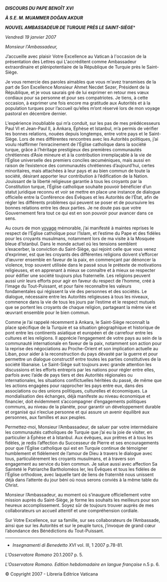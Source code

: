 ***DISCOURS DU PAPE BENOÎT XVI***

***À S.E. M. MUAMMER DOĞAN AKDUR***

***NOUVEL AMBASSADEUR DE TURQUIE PRÈS LE SAINT-SIÈGE****

*Vendredi 19 janvier 2007*

*Monsieur l'Ambassadeur,*

J’accueille avec plaisir Votre Excellence au Vatican à l'occasion de la présentation des Lettres qui L'accréditent comme Ambassadeur extraordinaire et plénipotentiaire de la République de Turquie près le Saint-Siège.

Je vous remercie des paroles aimables que vous m'avez transmises de la part de Son Excellence Monsieur Ahmet Necdet Sezer, Président de la République, et je vous saurais gré de lui exprimer en retour mes vœux cordiaux pour sa personne et pour ses compatriotes. Je tiens, à cette occasion, à exprimer une fois encore ma gratitude aux Autorités et à la population turques pour l’accueil qu’elles m’ont réservé lors de mon voyage pastoral en décembre dernier.

L’expérience inoubliable qui m’a conduit, sur les pas de mes prédécesseurs Paul VI et Jean-Paul II, à Ankara, Éphèse et Istanbul, m’a permis de vérifier les bonnes relations, nouées depuis longtemps, entre votre pays et le Saint-Siège. Lors de mes différentes rencontres avec les Autorités politiques, j’ai voulu réaffirmer l’enracinement de l’Église catholique dans la société turque, grâce à l’héritage prestigieux des premières communautés chrétiennes d’Asie mineure et à la contribution irremplaçable à la vie de l’Église universelle des premiers conciles œcuméniques, mais aussi en raison de l’existence des communautés chrétiennes d’aujourd’hui, certes minoritaires, mais attachées à leur pays et au bien commun de toute la société, désirant apporter leur contribution à l’édification de la Nation. Jouissant de la liberté religieuse garantie à tous les croyants par la Constitution turque, l’Église catholique souhaite pouvoir bénéficier d’un statut juridique reconnu et voir se mettre en place une instance de dialogue officielle entre la Conférence des Évêques et les Autorités de l’État, afin de régler les différents problèmes qui peuvent se poser et de poursuivre les bonnes relations entre les deux parties. Je ne doute pas que votre Gouvernement fera tout ce qui est en son pouvoir pour avancer dans ce sens.

Au cours de mon [voyage](/content/benedict-xvi/fr/travels/2006/index_turkey.html) mémorable, j’ai manifesté à maintes reprises le respect de l’Église catholique pour l’Islam, et l’estime du Pape et des fidèles pour les croyants musulmans, notamment lors de ma visite à la Mosquée bleue d’Istanbul. Dans le monde actuel où les tensions semblent s’exacerber, la conviction du Saint-Siège, qui rejoint celle que vous venez d’exprimer, est que les croyants des différentes religions doivent s’efforcer d’œuvrer ensemble en faveur de la paix, en commençant par dénoncer la violence, trop souvent utilisée dans le passé sous le prétexte de motivations religieuses, et en apprenant à mieux se connaître et à mieux se respecter pour édifier une société toujours plus fraternelle. Les religions peuvent aussi unir leurs efforts pour agir en faveur du respect de l’homme, créé à l’image du Tout-Puissant, et pour faire reconnaître les valeurs fondamentales qui régissent la vie des personnes et des sociétés. Le dialogue, nécessaire entre les Autorités religieuses à tous les niveaux, commence dans la vie de tous les jours par l’estime et le respect mutuels que se portent les croyants de chaque religion, partageant la même vie et œuvrant ensemble pour le bien commun.

Comme je l’ai rappelé récemment à Ankara, le Saint-Siège reconnaît la place spécifique de la Turquie et sa situation géographique et historique de pont entre les continents asiatique et européen et de carrefour entre les cultures et les religions. Il apprécie l’engagement de votre pays au sein de la communauté internationale en faveur de la paix, notamment son action pour la reprise des négociations au Proche-Orient et son implication actuelle au Liban, pour aider à la reconstruction du pays dévasté par la guerre et pour permettre un dialogue constructif entre toutes les parties constitutives de la société libanaise. Le Saint-Siège suit toujours avec grande attention les discussions et les efforts entrepris par les nations pour régler entre elles, parfois avec l’aide de pays tiers et des Autorités régionales ou internationales, les situations conflictuelles héritées du passé, de même que les actions engagées pour rapprocher les pays entre eux, dans des associations ou des unions politiques, culturelles et économiques. La mondialisation des échanges, déjà manifeste au niveau économique et financier, doit évidemment s’accompagner d’engagements politiques communs, au niveau de la planète, pour garantir un développement durable et organisé qui n’exclue personne et qui assure un avenir équilibré aux personnes, aux familles et aux peuples.

Permettez-moi, Monsieur l’Ambassadeur, de saluer par votre intermédiaire les communautés catholiques de Turquie que j’ai eu la joie de visiter, en particulier à Éphèse et à Istanbul. Aux évêques, aux prêtres et à tous les fidèles, je redis l’affection du Successeur de Pierre et ses encouragements pour que l’Église catholique qui est en Turquie continue de témoigner humblement et fidèlement de l’amour de Dieu à travers le dialogue avec tous, particulièrement les croyants musulmans, et à travers son engagement au service du bien commun. Je salue aussi avec affection Sa Sainteté le Patriarche Bartholoméos Ier, les Évêques et tous les fidèles de l’Église orthodoxe, avec laquelle tant de liens de fraternité nous unissent déjà dans l’attente du jour béni où nous serons conviés à la même table du Christ.

Monsieur l’Ambassadeur, au moment où s’inaugure officiellement votre mission auprès du Saint-Siège, je forme les souhaits les meilleurs pour son heureux accomplissement. Soyez sûr de toujours trouver auprès de mes collaborateurs un accueil attentif et une compréhension cordiale.

Sur Votre Excellence, sur sa famille, sur ses collaborateurs de l’Ambassade, ainsi que sur les Autorités et sur le peuple turcs, j’invoque de grand cœur l’abondance des Bénédictions du Tout-Puissant.

* * *

* *Insegnamenti di Benedetto XVI* vol. III, 1 2007 p.78-81.

*L'Osservatore Romano* 20.1.2007 p. 5.

*L'Osservatore Romano. Edition hebdomadaire en langue française* n.5 p. 6.

© Copyright 2007 - Libreria Editrice Vaticana
